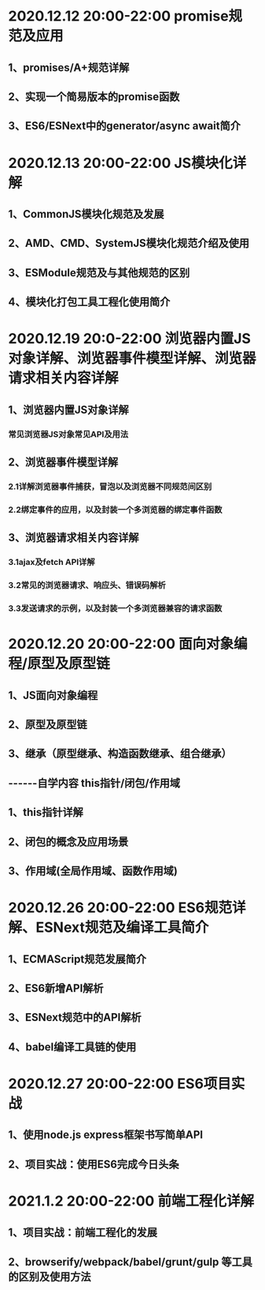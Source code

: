 
 # 2020.12.12 20:00-22:00 promise规范及应用
 ## 1、promises/A+规范详解

 ## 2、实现一个简易版本的promise函数

 ## 3、ES6/ESNext中的generator/async await简介

 # 2020.12.13 20:00-22:00 JS模块化详解
 ## 1、CommonJS模块化规范及发展

 ## 2、AMD、CMD、SystemJS模块化规范介绍及使用

 ## 3、ESModule规范及与其他规范的区别  

 ## 4、模块化打包工具工程化使用简介

 # 2020.12.19 20:0-22:00 浏览器内置JS对象详解、浏览器事件模型详解、浏览器请求相关内容详解
 ## 1、浏览器内置JS对象详解
 ### 常见浏览器JS对象常见API及用法
 ## 2、浏览器事件模型详解
 ### 2.1详解浏览器事件捕获，冒泡以及浏览器不同规范间区别
 ### 2.2绑定事件的应用，以及封装一个多浏览器的绑定事件函数
 ## 3、浏览器请求相关内容详解
 ### 3.1ajax及fetch API详解
 ### 3.2常见的浏览器请求、响应头、错误码解析
 ### 3.3发送请求的示例，以及封装一个多浏览器兼容的请求函数
 # 2020.12.20 20:00-22:00 面向对象编程/原型及原型链
 ## 1、JS面向对象编程
 ## 2、原型及原型链
 ## 3、继承（原型继承、构造函数继承、组合继承）
 ## ------自学内容 this指针/闭包/作用域
 ## 1、this指针详解
 ## 2、闭包的概念及应用场景
 ## 3、作用域(全局作用域、函数作用域)
 # 2020.12.26 20:00-22:00 ES6规范详解、ESNext规范及编译工具简介
 ## 1、ECMAScript规范发展简介
 ## 2、ES6新增API解析
 ## 3、ESNext规范中的API解析
 ## 4、babel编译工具链的使用
 # 2020.12.27 20:00-22:00 ES6项目实战
 ## 1、使用node.js express框架书写简单API
 ## 2、项目实战：使用ES6完成今日头条
 # 2021.1.2 20:00-22:00 前端工程化详解
 ## 1、项目实战：前端工程化的发展
 ## 2、browserify/webpack/babel/grunt/gulp 等工具的区别及使用方法